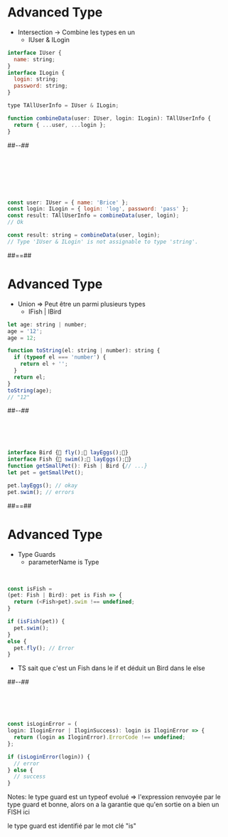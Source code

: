<!-- .slide: class="two-column with-code" -->

# Advanced Type

- Intersection -> Combine les types en un
  - IUser & ILogin

```javascript
interface IUser {
  name: string;
}
interface ILogin {
  login: string;
  password: string;
}

type TAllUserInfo = IUser & ILogin;

function combineData(user: IUser, login: ILogin): TAllUserInfo {
  return { ...user, ...login };
}
```

##--##

<!-- .slide: class="with-code" -->

&nbsp;  
&nbsp;  
&nbsp;
&nbsp;  
&nbsp;  
&nbsp;

```javascript
const user: IUser = { name: 'Brice' };
const login: ILogin = { login: 'log', password: 'pass' };
const result: TAllUserInfo = combineData(user, login);
// Ok

const result: string = combineData(user, login);
// Type 'IUser & ILogin' is not assignable to type 'string'.
```

<!-- .element: class="fragment" -->

##==##

<!-- .slide: class="two-column with-code" -->

# Advanced Type

- Union => Peut être un parmi plusieurs types
  - IFish | IBird

```javascript
let age: string | number;
age = '12';
age = 12;

function toString(el: string | number): string {
  if (typeof el === 'number') {
    return el + '';
  }
  return el;
}
toString(age);
// "12"
```

##--##

<!-- .slide: class="with-code" -->

&nbsp;  
&nbsp;  
&nbsp;

```javascript
interface Bird { fly(); layEggs();}
interface Fish { swim(); layEggs();}
function getSmallPet(): Fish | Bird {// ...}
let pet = getSmallPet();

pet.layEggs(); // okay
pet.swim(); // errors
```

##==##

<!-- .slide: class="two-column with-code" -->

# Advanced Type

- Type Guards
  - parameterName is Type

&nbsp;

```javascript
const isFish =
(pet: Fish | Bird): pet is Fish => {
  return (<Fish>pet).swim !== undefined;
}

if (isFish(pet)) {
  pet.swim();
}
else {
  pet.fly(); // Error
}
```

- TS sait que c'est un Fish dans le if et déduit un Bird dans le else

##--##

<!-- .slide: class="with-code" -->

&nbsp;  
&nbsp;  
&nbsp;

```javascript
const isLoginError = (
login: IloginError | IloginSuccess): login is IloginError => {
  return (login as IloginError).ErrorCode !== undefined;
};

if (isLoginError(login)) {
  // error
} else {
  // success
}
```

Notes:
le type guard est un typeof evolué => l'expression renvoyée par le type guard et bonne, alors on a la garantie que qu'en sortie on a bien un FISH ici

le type guard est identifié par le mot clé "is"
